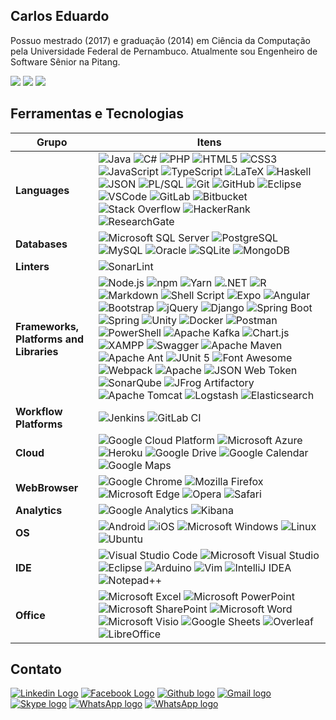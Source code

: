 ## Carlos Eduardo

Possuo mestrado (2017) e graduação (2014) em Ciência da Computação pela Universidade Federal de Pernambuco. Atualmente sou Engenheiro de Software Sênior na Pitang.

<img src="https://github-readme-stats.vercel.app/api?username=carloscemb&show_icons=true&theme=algolia&include_all_commits=true&count_private=true"/> <img src="https://github-readme-stats.vercel.app/api/top-langs/?username=carloscemb&layout=compact&langs_count=7&theme=algolia"/> <img src="https://github-readme-streak-stats.herokuapp.com/?user=carloscemb&theme=algolia"/>
  
## Ferramentas e Tecnologias

Grupo | Itens
------------ | -------------
**Languages** | ![Java](https://img.shields.io/badge/-Java-007396?style=flat-square&logo=java) ![C#](https://img.shields.io/badge/C%23-239120?style=flat-square&logo=c-sharp&logoColor=white) ![PHP](https://img.shields.io/badge/PHP-777BB4?style=flat-square&logo=php&logoColor=white) ![HTML5](https://img.shields.io/badge/-HTML5-E34F26?style=flat-square&logo=html5&logoColor=white) ![CSS3](https://img.shields.io/badge/-CSS3-1572B6?style=flat-square&logo=css3) ![JavaScript](https://img.shields.io/badge/-JavaScript-black?style=flat-square&logo=javascript) ![TypeScript](https://img.shields.io/badge/-TypeScript-007ACC?style=flat-square&logo=typescript) ![LaTeX](https://img.shields.io/badge/LaTeX-47A141?style=flat-square&logo=LaTeX&logoColor=white) ![Haskell](https://img.shields.io/badge/Haskell-5D4F85?style=flat-square&logo=haskell&logoColor=white) ![JSON](https://img.shields.io/badge/json-5E5C5C?style=flat-square&logo=json&logoColor=white) ![PL/SQL](https://img.shields.io/badge/PLSQL-F80000?style=flat-square&logo=oracle&logoColor=black) ![Git](https://img.shields.io/badge/-Git-black?style=flat-square&logo=git) ![GitHub](https://img.shields.io/badge/-GitHub-181717?style=flat-square&logo=github) ![Eclipse](https://img.shields.io/badge/-Eclipse-2C2255?style=flat-square&logo=eclipse&logoColor=white) ![VSCode](https://img.shields.io/badge/-VSCode-007ACC?style=flat-square&logo=visual-studio-code&logoColor=white) ![GitLab](https://img.shields.io/badge/GitLab-330F63?style=flat-square&logo=gitlab&logoColor=white) ![Bitbucket](https://img.shields.io/badge/Bitbucket-0747a6?style=flat-square&logo=bitbucket&logoColor=white) ![Stack Overflow](https://img.shields.io/badge/Stack_Overflow-FE7A16?style=flat-square&logo=stack-overflow&logoColor=white) ![HackerRank](https://img.shields.io/badge/-Hackerrank-2EC866?style=flat-square&logo=HackerRank&logoColor=white) ![ResearchGate](https://img.shields.io/badge/Research_Gate-00CCBB.svg?&style=flat-square&logo=ResearchGate&logoColor=white) 
**Databases** | ![Microsoft SQL Server](https://img.shields.io/badge/-SQL%20Server-CC2927?style=flat-square&logo=microsoft-sql-server&logoColor=white) ![PostgreSQL](https://img.shields.io/badge/postgres-%23316192.svg?style=flat-square&logo=postgresql&logoColor=white) ![MySQL](https://img.shields.io/badge/-MySQL-4479A1?style=flat-square&logo=mysql&logoColor=white) ![Oracle](https://img.shields.io/badge/Oracle-F80000?style=flat-square&logo=oracle&logoColor=white) ![SQLite](https://img.shields.io/badge/SQLite-07405E?style=flat-square&logo=sqlite&logoColor=white) ![MongoDB](https://img.shields.io/badge/MongoDB-4EA94B?style=flat-square&logo=mongodb&logoColor=white)
**Linters** | ![SonarLint](https://img.shields.io/badge/SonarLint-CB2029?style=flat-square&logo=sonarlint&logoColor=white)
**Frameworks, Platforms and Libraries** | ![Node.js](https://img.shields.io/badge/Node.js-339933?style=flat-square&logo=nodedotjs&logoColor=white) ![npm](https://img.shields.io/badge/npm-CB3837?style=flat-square&logo=npm&logoColor=white) ![Yarn](https://img.shields.io/badge/Yarn-2C8EBB?style=flat-square&logo=yarn&logoColor=white) ![.NET](https://img.shields.io/badge/.NET-512BD4?style=flat-square&logo=dotnet&logoColor=white) ![R](https://img.shields.io/badge/R-276DC3?style=flat-square&logo=r&logoColor=white) ![Markdown](https://img.shields.io/badge/Markdown-000000?style=flat-square&logo=markdown&logoColor=white) ![Shell Script](https://img.shields.io/badge/Shell_Script-121011?style=flat-square&logo=gnu-bash&logoColor=white) ![Expo](https://img.shields.io/badge/Expo-1B1F23?style=flat-square&logo=expo&logoColor=white) ![Angular](https://img.shields.io/badge/Angular-DD0031?style=flat-square&logo=angular&logoColor=white) ![Bootstrap](https://img.shields.io/badge/-Bootstrap-563D7C?style=flat-square&logo=bootstrap) ![jQuery](https://img.shields.io/badge/jQuery-0769AD?style=flat-square&logo=jquery&logoColor=white) ![Django](https://img.shields.io/badge/Django-092E20?style=flat-square&logo=django&logoColor=green) ![Spring Boot](https://img.shields.io/badge/Spring_Boot-F2F4F9?style=flat-square&logo=spring-boot) ![Spring](https://img.shields.io/badge/-Spring-6DB33F?style=flat-square&logo=spring&logoColor=white) ![Unity](https://img.shields.io/badge/Unity-100000?style=flat-square&logo=unity&logoColor=white) ![Docker](https://img.shields.io/badge/Docker-2CA5E0?style=flat-square&logo=docker&logoColor=white) ![Postman](https://img.shields.io/badge/Postman-FF6C37?style=flat-square&logo=Postman&logoColor=white) ![PowerShell](https://img.shields.io/badge/PowerShell-5391FE?style=flat-square&logo=PowerShell&logoColor=white) ![Apache Kafka](https://img.shields.io/badge/Apache_Kafka-231F20?style=flat-square&logo=apache-kafka&logoColor=white) ![Chart.js](https://img.shields.io/badge/Chart.js-FF6384?style=flat-square&logo=chartdotjs&logoColor=white) ![XAMPP](https://img.shields.io/badge/Xampp-F37623?style=flat-square&logo=xampp&logoColor=white) ![Swagger](https://img.shields.io/badge/Swagger-85EA2D?style=flat-square&logo=Swagger&logoColor=white) ![Apache Maven](https://img.shields.io/badge/apache_maven-C71A36?style=flat-square&logo=apachemaven&logoColor=white) ![Apache Ant](https://img.shields.io/badge/Apache%20Ant-A81C7D?style=flat-square&logo=Apache%20Ant&logoColor=white) ![JUnit 5](https://img.shields.io/badge/Junit5-25A162?style=flat-square&logo=junit5&logoColor=white) ![Font Awesome](https://img.shields.io/badge/Font_Awesome-339AF0?style=flat-square&logo=fontawesome&logoColor=white) ![Webpack](https://img.shields.io/badge/Webpack-8DD6F9?style=flat-square&logo=Webpack&logoColor=white) ![Apache](https://img.shields.io/badge/Apache-D22128?style=flat-square&logo=Apache&logoColor=white) ![JSON Web Token](https://img.shields.io/badge/JWT-000000?style=flat-square&logo=JSON%20web%20tokens&logoColor=white) ![SonarQube](https://img.shields.io/badge/SonarQube-4E9BCD?style=flat-square&logo=sonarqube&logoColor=white) ![JFrog Artifactory](https://img.shields.io/badge/JFrog%20Artifactory-41BF47?style=flat-square&logo=jfrog&logoColor=white) ![Apache Tomcat](https://img.shields.io/badge/Apache%20Tomcat-F8DC75?style=flat-square&logo=apache-tomcat&logoColor=black) ![Logstash](https://img.shields.io/badge/Logstash-005571?style=flat-square&logo=logstash&logoColor=white) ![Elasticsearch](https://img.shields.io/badge/Elasticsearch-005571?style=flat-square&logo=elasticsearch&logoColor=white)
**Workflow Platforms** | ![Jenkins](https://img.shields.io/badge/Jenkins-D24939?style=flat-square&logo=Jenkins&logoColor=white) ![GitLab CI](https://img.shields.io/badge/GitLabCI-%23181717.svg?style=flat-square&logo=gitlab&logoColor=white)
**Cloud** | ![Google Cloud Platform](https://img.shields.io/badge/Google_Cloud-4285F4?style=flat-square&logo=google-cloud&logoColor=white) ![Microsoft Azure](https://img.shields.io/badge/Microsoft%20Azure-0089D6?style=flat-square&logo=microsoft-azure&logoColor=white) ![Heroku](https://img.shields.io/badge/Heroku-430098?style=flat-square&logo=heroku&logoColor=white) ![Google Drive](https://img.shields.io/badge/Google%20Drive-4285F4?style=flat-square&logo=googledrive&logoColor=white) ![Google Calendar](https://img.shields.io/badge/Google%20Calendar-4285F4?style=flat-square&logo=Google%20Calendar&logoColor=white) ![Google Maps](https://img.shields.io/badge/Google%20Maps-4285F4?style=flat-square&logo=Google%20Maps&logoColor=white)
**WebBrowser** | ![Google Chrome](https://img.shields.io/badge/Google_chrome-4285F4?style=flat-square&logo=Google-chrome&logoColor=white) ![Mozilla Firefox](https://img.shields.io/badge/Firefox_Browser-FF7139?style=flat-square&logo=Firefox-Browser&logoColor=white) ![Microsoft Edge](https://img.shields.io/badge/Microsoft_Edge-0078D7?style=flat-square&logo=Microsoft-edge&logoColor=white) ![Opera](https://img.shields.io/badge/Opera-FF1B2D?style=flat-square&logo=Opera&logoColor=white) ![Safari](https://img.shields.io/badge/Safari-FF1B2D?style=flat-square&logo=Safari&logoColor=white)
**Analytics** | ![Google Analytics](https://img.shields.io/badge/Google%20Analytics-E37400?style=flat-square&logo=google%20analytics&logoColor=white) ![Kibana](https://img.shields.io/badge/Kibana-005571?style=flat-square&logo=Kibana&logoColor=white)
**OS** | ![Android](https://img.shields.io/badge/Android-3DDC84?style=flat-square&logo=android&logoColor=white) ![iOS](https://img.shields.io/badge/iOS-000000?style=flat-square&logo=ios&logoColor=white) ![Microsoft Windows](https://img.shields.io/badge/Windows-0078D6?style=flat-square&logo=windows&logoColor=white) ![Linux](https://img.shields.io/badge/Linux-FCC624?style=flat-square&logo=linux&logoColor=black) ![Ubuntu](https://img.shields.io/badge/Ubuntu-E95420?style=flat-square&logo=ubuntu&logoColor=white)
**IDE** | ![Visual Studio Code](https://img.shields.io/badge/Visual_Studio_Code-0078D4?style=flat-square&logo=visual%20studio%20code&logoColor=white) ![Microsoft Visual Studio](https://img.shields.io/badge/Visual_Studio-5C2D91?style=flat-square&logo=visual%20studio&logoColor=white) ![Eclipse](https://img.shields.io/badge/Eclipse-2C2255?style=flat-square&logo=eclipse&logoColor=white) ![Arduino](https://img.shields.io/badge/Arduino_IDE-00979D?style=flat-square&logo=arduino&logoColor=white) ![Vim](https://img.shields.io/badge/VIM-%2311AB00.svg?&style=flat-square&logo=vim&logoColor=white) ![IntelliJ IDEA](https://img.shields.io/badge/IntelliJIDEA-000000.svg?style=flat-square&logo=intellij-idea&logoColor=white) ![Notepad++](https://img.shields.io/badge/Notepad++-90E59A.svg?style=flat-square&logo=notepad%2B%2B&logoColor=black)
**Office** | ![Microsoft Excel](https://img.shields.io/badge/Microsoft_Excel-217346?style=flat-square&logo=microsoft-excel&logoColor=white) ![Microsoft PowerPoint](https://img.shields.io/badge/Microsoft_PowerPoint-B7472A?style=flat-square&logo=microsoft-powerpoint&logoColor=white) ![Microsoft SharePoint](https://img.shields.io/badge/Microsoft_SharePoint-0078D4?style=flat-square&logo=microsoft-sharepoint&logoColor=white) ![Microsoft Word](https://img.shields.io/badge/Microsoft_Word-2B579A?style=flat-square&logo=microsoft-word&logoColor=white) ![Microsoft Visio](https://img.shields.io/badge/Microsoft_Visio-3955A3?style=flat-square&logo=microsoft-visio&logoColor=white) ![Google Sheets](https://img.shields.io/badge/Google%20Sheets-34A853?style=flat-square&logo=google-sheets&logoColor=white) ![Overleaf](https://img.shields.io/badge/Overleaf-47A141?style=flat-square&logo=Overleaf&logoColor=white) ![LibreOffice](https://img.shields.io/badge/LibreOffice-18A303?style=flat-square&logo=LibreOffice&logoColor=white)

 ## Contato

[<img src="https://img.shields.io/badge/LinkedIn-0077B5?style=for-the-badge&logo=linkedin&logoColor=white" alt="Linkedin Logo">](https://www.linkedin.com/in/carlos-eduardo-martins-barbosa-50475716a/)
[<img src="https://img.shields.io/badge/Facebook-1877F2?style=for-the-badge&logo=facebook&logoColor=white" alt="Facebook Logo">](https://facebook.com/carlos.cemb)
[<img src="https://img.shields.io/badge/GitHub-100000?style=for-the-badge&logo=github&logoColor=white" alt="Github logo">](https://github.com/carloscemb)
[<img src="https://img.shields.io/badge/Gmail-D14836?style=for-the-badge&logo=gmail&logoColor=white" alt="Gmail logo">](mailto:cemb.carlos@gmail.com)
[<img src="https://img.shields.io/badge/Skype-blue?style=for-the-badge&logo=skype&logoColor=white" alt="Skype logo">](https://join.skype.com/invite/Nxfnk3LCI5Z0)
[<img src="https://img.shields.io/badge/WhatsApp-25D366?style=for-the-badge&logo=whatsapp&logoColor=white" alt="WhatsApp logo">]()
[<img src="https://img.shields.io/badge/Research_Gate-00CCBB.svg?&style=for-the-badge&logo=ResearchGate&logoColor=white" alt="WhatsApp logo">](https://www.researchgate.net/profile/Carlos-Barbosa-21)

<!--
<img src="https://github.com/TheDudeThatCode/TheDudeThatCode/blob/master/Assets/Mario_Gameplay.gif" alt="Mario Game" width="980">

**carloscemb/carloscemb** is a ✨ _special_ ✨ repository because its `README.md` (this file) appears on your GitHub profile.

Here are some ideas to get you started:

- 🔭 I’m currently working on ...
- 🌱 I’m currently learning ...
- 👯 I’m looking to collaborate on ...
- 🤔 I’m looking for help with ...
- 💬 Ask me about ...
- 📫 How to reach me: ...
- 😄 Pronouns: ...
- ⚡ Fun fact: ...
-->
